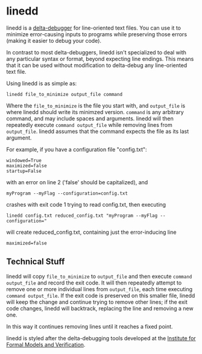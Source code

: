 linedd
==============

linedd is a [delta-debugger](http://en.wikipedia.org/wiki/Delta_Debugging) for line-oriented text files. You can use it to minimize error-causing inputs to programs while preserving those errors (making it easier to debug your code).

In contrast to most delta-debuggers, linedd isn't specialized to deal with any particular syntax or format, beyond expecting line endings.
This means that it can be used without modification to delta-debug any line-oriented text file.  

Using linedd is as simple as:

    linedd file_to_minimize output_file command

Where the ```file_to_minimize``` is the file you start with, and ```output_file``` is where linedd should write its minimzed version. ```command``` is any arbitrary command, and may include spaces and arguments. 
linedd will then repeatedly execute ```command output_file``` while removing lines from ```output_file```. linedd assumes that the command expects the file as its last argument. 

For example, if you have a configuration file "config.txt":

    windowed=True
    maximized=false
    startup=False

with an error on line 2 ('false' should be capitalized), and

    myProgram --myFlag --configuration=config.txt 

crashes with exit code 1 trying to read config.txt, then executing 

    linedd config.txt reduced_config.txt "myProgram --myFlag --configuration="
    
will create reduced_config.txt, containing just the error-inducing line

    maximized=false
    
Technical Stuff
---------------

linedd will copy ```file_to_minimize``` to ```output_file``` and then execute ```command output_file``` and record the exit code. It will then repeatedly attempt to remove one or more individual lines
from ```output_file```, each time executing ```command output_file```. If the exit code is preserved on this smaller file, linedd will keep the change and continue trying to remove other lines; if the exit code changes, linedd will backtrack, replacing the line and removing a new one. 

In this way it continues removing lines until it reaches a fixed point.

linedd is styled after the delta-debugging tools developed at the [Institute for Formal Models and Verification](http://fmv.jku.at/fuzzddtools). 
